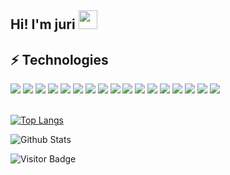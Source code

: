 ## Hi! I'm juri <img src="https://raw.githubusercontent.com/aemmadi/aemmadi/master/wave.gif" width="30px">


## ⚡ Technologies

<div>
  <img src="https://img.shields.io/badge/C++-00599C?style=flat-square&logo=C%2B%2B&logoColor=white"/>
  <img src="https://img.shields.io/badge/Java-007396?style=flat-square&logo=Java&logoColor=white"/>
  <img src="https://img.shields.io/badge/Kotlin-7F52FF?style=flat-square&logo=Kotlin&logoColor=white"/>
  <img src="https://img.shields.io/badge/Spring Boot-6DB33F?style=flat-square&logo=Spring Boot&logoColor=white"/>
  <img src="https://img.shields.io/badge/MySQL-4479A1?style=flat-square&logo=MySQL&logoColor=white"/>
  <img src="https://img.shields.io/badge/Redis-DC382D?style=flat-square&logo=Redis&logoColor=white"/>
  <img src="https://img.shields.io/badge/Kubernetes-326CE5?style=flat-square&logo=Kubernetes&logoColor=white"/>
  <img src="https://img.shields.io/badge/Helm-0F1689?style=flat-square&logo=Helm&logoColor=white"/>
  <img src="https://img.shields.io/badge/RabbitMQ-FF6600?style=flat-square&logo=RabbitMQ&logoColor=white"/>
  <img src="https://img.shields.io/badge/Elasticsearch-005571?style=flat-square&logo=Elasticsearch&logoColor=white"/>
  <img src="https://img.shields.io/badge/Fluentd-0E83C8?style=flat-square&logo=Fluentd&logoColor=white"/>
  <img src="https://img.shields.io/badge/Kibana-005571?style=flat-square&logo=Kibana&logoColor=white"/>
  <img src="https://img.shields.io/badge/JavaScript-F7DF1E?style=flat-square&logo=JavaScript&logoColor=white"/>
  <img src="https://img.shields.io/badge/React-61DAFB?style=flat-square&logo=React&logoColor=white"/>
  <img src="https://img.shields.io/badge/Go-00ADD8?style=flat-square&logo=Go&logoColor=white"/>
  <img src="https://img.shields.io/badge/Kafka-231F20?style=flat-square&logo=Apache Kafka&logoColor=white"/>
  <img src="https://img.shields.io/badge/AWS-232F3E?style=flat-square&logo=Amazon AWS&logoColor=white"/>
</div>
<br />

[![Top Langs](https://github-readme-stats.vercel.app/api/top-langs/?username=zlxlwnfl&layout=compact)](https://github.com/zlxlwnfl/github-readme-stats)

![Github Stats](https://github-readme-stats.vercel.app/api?username=zlxlwnfl&count_private=true&show_icons=true&include_all_commits=true)

![Visitor Badge](https://visitor-badge.laobi.icu/badge?page_id=zlxlwnfl.zlxlwnfl)
